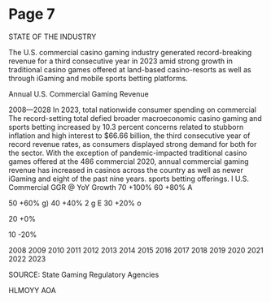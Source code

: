 # Page 7

STATE OF THE INDUSTRY

The U.S. commercial casino gaming industry generated record-breaking
revenue for a third consecutive year in 2023 amid strong growth in traditional
casino games offered at land-based casino-resorts as well as through iGaming
and mobile sports betting platforms.

Annual U.S. Commercial Gaming Revenue

2008—2028
In 2023, total nationwide consumer spending on commercial The record-setting total defied broader macroeconomic
casino gaming and sports betting increased by 10.3 percent concerns related to stubborn inflation and high interest
to $66.66 billion, the third consecutive year of record revenue rates, as consumers displayed strong demand for both
for the sector. With the exception of pandemic-impacted traditional casino games offered at the 486 commercial
2020, annual commercial gaming revenue has increased in casinos across the country as well as newer iGaming and
eight of the past nine years. sports betting offerings.
I U.S. Commercial GGR @ YoY Growth
70 +100%
60 +80%
A

50 +60%
g) 40 +40%
2
g
E 30 +20%
o

20 +0%

10 -20%

2008 2009 2010 2011 2012 2013 2014 2015 2016 2017 2018 2019 2020 2021 2022 2023

SOURCE: State Gaming Regulatory Agencies

HLMOYY AOA

